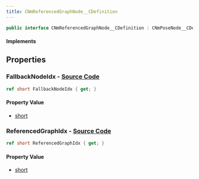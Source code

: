 ```yaml
---
title: CNmReferencedGraphNode__CDefinition
---
```


```csharp
public interface CNmReferencedGraphNode__CDefinition : CNmPoseNode__CDefinition, CNmGraphNode__CDefinition, ISchemaClass<CNmGraphNode__CDefinition>, ISchemaClass<CNmPoseNode__CDefinition>, ISchemaClass<CNmReferencedGraphNode__CDefinition>, ISchemaField, ISchemaClass, INativeHandle
```

#### Implements

## Properties

### **FallbackNodeIdx** - [Source Code](https://github.com/swiftly-solution/swiftlys2/blob/main/managed/src/SwiftlyS2.Generated/Schemas/Interfaces/CNmReferencedGraphNode__CDefinition.cs#L18)

```csharp
ref short FallbackNodeIdx { get; }
```

#### Property Value

- [short](https://learn.microsoft.com/dotnet/api/system.int16)

### **ReferencedGraphIdx** - [Source Code](https://github.com/swiftly-solution/swiftlys2/blob/main/managed/src/SwiftlyS2.Generated/Schemas/Interfaces/CNmReferencedGraphNode__CDefinition.cs#L16)

```csharp
ref short ReferencedGraphIdx { get; }
```

#### Property Value

- [short](https://learn.microsoft.com/dotnet/api/system.int16)

